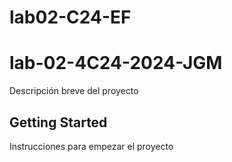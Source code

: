 
# lab02-C24-EF

# lab-02-4C24-2024-JGM 

Descripción breve del proyecto

## Getting Started

Instrucciones para empezar el proyecto

